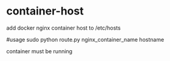 # container-host
add docker nginx container host to /etc/hosts

#usage
 sudo python route.py nginx_container_name hostname
 
 container must be running
